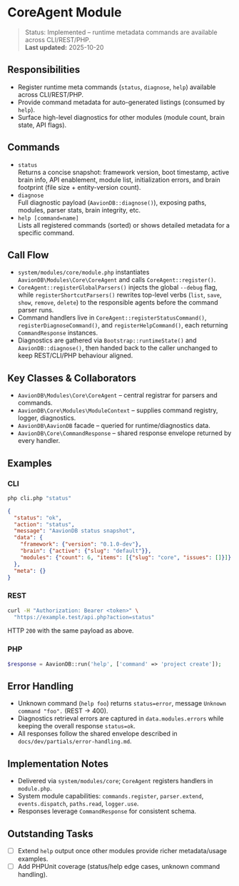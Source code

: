# CoreAgent Module

> Status: Implemented – runtime metadata commands are available across CLI/REST/PHP.  
> **Last updated:** 2025-10-20

## Responsibilities
- Register runtime meta commands (`status`, `diagnose`, `help`) available across CLI/REST/PHP.
- Provide command metadata for auto-generated listings (consumed by `help`).
- Surface high-level diagnostics for other modules (module count, brain state, API flags).

## Commands
- `status`  
  Returns a concise snapshot: framework version, boot timestamp, active brain info, API enablement, module list, initialization errors, and brain footprint (file size + entity-version count).
- `diagnose`  
  Full diagnostic payload (`AavionDB::diagnose()`), exposing paths, modules, parser stats, brain integrity, etc.
- `help [command=name]`  
  Lists all registered commands (sorted) or shows detailed metadata for a specific command.

## Call Flow
- `system/modules/core/module.php` instantiates `AavionDB\Modules\Core\CoreAgent` and calls `CoreAgent::register()`.  
- `CoreAgent::registerGlobalParsers()` injects the global `--debug` flag, while `registerShortcutParsers()` rewrites top-level verbs (`list`, `save`, `show`, `remove`, `delete`) to the responsible agents before the command parser runs.  
- Command handlers live in `CoreAgent::registerStatusCommand()`, `registerDiagnoseCommand()`, and `registerHelpCommand()`, each returning `CommandResponse` instances.  
- Diagnostics are gathered via `Bootstrap::runtimeState()` and `AavionDB::diagnose()`, then handed back to the caller unchanged to keep REST/CLI/PHP behaviour aligned.

## Key Classes & Collaborators
- `AavionDB\Modules\Core\CoreAgent` – central registrar for parsers and commands.  
- `AavionDB\Core\Modules\ModuleContext` – supplies command registry, logger, diagnostics.  
- `AavionDB\AavionDB` facade – queried for runtime/diagnostics data.  
- `AavionDB\Core\CommandResponse` – shared response envelope returned by every handler.

## Examples

### CLI
```bash
php cli.php "status"
```
```json
{
  "status": "ok",
  "action": "status",
  "message": "AavionDB status snapshot",
  "data": {
    "framework": {"version": "0.1.0-dev"},
    "brain": {"active": {"slug": "default"}},
    "modules": {"count": 6, "items": [{"slug": "core", "issues": []}]}
  },
  "meta": {}
}
```

### REST
```bash
curl -H "Authorization: Bearer <token>" \
  "https://example.test/api.php?action=status"
```
HTTP `200` with the same payload as above.

### PHP
```php
$response = AavionDB::run('help', ['command' => 'project create']);
```

## Error Handling
- Unknown command (`help foo`) returns `status=error`, message `Unknown command "foo".` (REST → 400).
- Diagnostics retrieval errors are captured in `data.modules.errors` while keeping the overall response `status=ok`.
- All responses follow the shared envelope described in `docs/dev/partials/error-handling.md`.

## Implementation Notes
- Delivered via `system/modules/core`; `CoreAgent` registers handlers in `module.php`.
- System module capabilities: `commands.register`, `parser.extend`, `events.dispatch`, `paths.read`, `logger.use`.
- Responses leverage `CommandResponse` for consistent schema.

## Outstanding Tasks
- [ ] Extend `help` output once other modules provide richer metadata/usage examples.
- [ ] Add PHPUnit coverage (status/help edge cases, unknown command handling).
